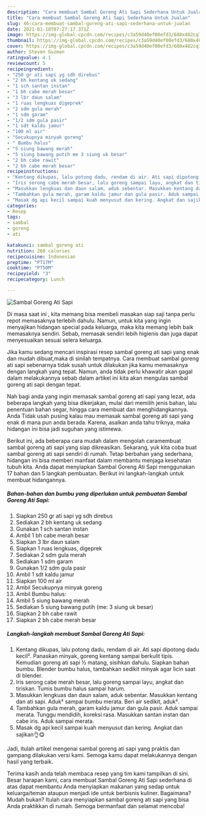 ```yaml
---
description: "Cara membuat Sambal Goreng Ati Sapi Sederhana Untuk Jualan"
title: "Cara membuat Sambal Goreng Ati Sapi Sederhana Untuk Jualan"
slug: 46-cara-membuat-sambal-goreng-ati-sapi-sederhana-untuk-jualan
date: 2021-01-18T07:27:17.371Z
image: https://img-global.cpcdn.com/recipes/c3a59d40ef00efd3/680x482cq70/sambal-goreng-ati-sapi-foto-resep-utama.jpg
thumbnail: https://img-global.cpcdn.com/recipes/c3a59d40ef00efd3/680x482cq70/sambal-goreng-ati-sapi-foto-resep-utama.jpg
cover: https://img-global.cpcdn.com/recipes/c3a59d40ef00efd3/680x482cq70/sambal-goreng-ati-sapi-foto-resep-utama.jpg
author: Steven Guzman
ratingvalue: 4.1
reviewcount: 5
recipeingredient:
- "250 gr ati sapi yg sdh direbus"
- "2 bh kentang uk sedang"
- "1 sch santan instan"
- "1 bh cabe merah besar"
- "3 lbr daun salam"
- "1 ruas lengkuas digeprek"
- "2 sdm gula merah"
- "1 sdm garam"
- "1/2 sdm gula pasir"
- "1 sdt kaldu jamur"
- "100 ml air"
- "Secukupnya minyak goreng"
- " Bumbu halus"
- "5 siung bawang merah"
- "5 siung bawang putih me 3 siung uk besar"
- "2 bh cabe rawit"
- "2 bh cabe merah besar"
recipeinstructions:
- "Kentang dikupas, lalu potong dadu, rendam di air. Ati sapi dipotong dadu kecil². Panaskan minyak, goreng kentang sampai berkulit tipis. Kemudian goreng ati sapi ½ matang, sisihkan dahulu. Siapkan bahan bumbu. Blender bumbu halus, tambahkan sedikit minyak agar licin saat di blender."
- "Iris serong cabe merah besar, lalu goreng sampai layu, angkat dan tiriskan. Tumis bumbu halus sampai harum."
- "Masukkan lengkuas dan daun salam, aduk sebentar. Masukkan kentang dan ati sapi. Aduk² sampai bumbu merata. Beri air sedikit, aduk²."
- "Tambahkan gula merah, garam kaldu jamur dan gula pasir. Aduk sampai merata. Tunggu mendidih, koreksi rasa. Masukkan santan instan dan cabe iris. Aduk sampai merata."
- "Masak dg api kecil sampai kuah menyusut dan kering. Angkat dan sajikan👌😋"
categories:
- Resep
tags:
- sambal
- goreng
- ati

katakunci: sambal goreng ati 
nutrition: 260 calories
recipecuisine: Indonesian
preptime: "PT17M"
cooktime: "PT50M"
recipeyield: "3"
recipecategory: Lunch

---
```



![Sambal Goreng Ati Sapi](https://img-global.cpcdn.com/recipes/c3a59d40ef00efd3/680x482cq70/sambal-goreng-ati-sapi-foto-resep-utama.jpg)

Di masa  saat ini , kita memang bisa membeli masakan siap saji tanpa perlu repot memasaknya terlebih dahulu. Namun, untuk kita yang ingin menyajikan hidangan special pada keluarga, maka kita memang lebih baik memasaknya sendiri. Sebab, memasak sendiri lebih higienis dan juga dapat menyesuaikan sesuai selera keluarga.

Jika kamu sedang mencari inspirasi resep sambal goreng ati sapi yang enak dan mudah dibuat,maka di sinilah tempatnya. Cara membuat sambal goreng ati sapi  sebenarnya tidak susah untuk dilakukan jika kamu memasaknya dengan langkah yang tepat. Namun, anda tidak perlu khawatir akan gagal dalam melakukannya 
sebab dalam artikel ini kita akan mengulas sambal goreng ati sapi dengan tepat.  



Nah bagi anda yang ingin memasak sambal goreng ati sapi yang lezat, ada beberapa langkah yang bisa dikerjakan, mulai dari memilih jenis bahan, lalu penentuan bahan segar, hingga cara membuat dan menghidangkannya. Anda Tidak usah pusing kalau mau memasak sambal goreng ati sapi yang enak di mana pun anda berada. Karena, asalkan anda  tahu triknya, maka hidangan ini bisa jadi suguhan yang istimewa.

Berikut ini, ada beberapa cara mudah dalam mengolah caramembuat sambal goreng ati sapi yang siap dikreasikan. Sekarang, yuk kita coba buat sambal goreng ati sapi sendiri di rumah. Tetap berbahan yang sederhana, hidangan ini bisa memberi manfaat dalam membantu menjaga kesehatan tubuh kita. Anda dapat menyiapkan Sambal Goreng Ati Sapi menggunakan 17 bahan dan 5 langkah pembuatan. Berikut ini langkah-langkah untuk membuat hidangannya.

<!--inarticleads1-->

##### Bahan-bahan dan bumbu yang diperlukan untuk pembuatan Sambal Goreng Ati Sapi:

1. Siapkan 250 gr ati sapi yg sdh direbus
1. Sediakan 2 bh kentang uk sedang
1. Gunakan 1 sch santan instan
1. Ambil 1 bh cabe merah besar
1. Siapkan 3 lbr daun salam
1. Siapkan 1 ruas lengkuas, digeprek
1. Sediakan 2 sdm gula merah
1. Sediakan 1 sdm garam
1. Gunakan 1/2 sdm gula pasir
1. Ambil 1 sdt kaldu jamur
1. Siapkan 100 ml air
1. Ambil Secukupnya minyak goreng
1. Ambil  Bumbu halus:
1. Ambil 5 siung bawang merah
1. Sediakan 5 siung bawang putih (me: 3 siung uk besar)
1. Siapkan 2 bh cabe rawit
1. Siapkan 2 bh cabe merah besar




<!--inarticleads2-->

##### Langkah-langkah membuat Sambal Goreng Ati Sapi:

1. Kentang dikupas, lalu potong dadu, rendam di air. Ati sapi dipotong dadu kecil². Panaskan minyak, goreng kentang sampai berkulit tipis. Kemudian goreng ati sapi ½ matang, sisihkan dahulu. Siapkan bahan bumbu. Blender bumbu halus, tambahkan sedikit minyak agar licin saat di blender.
1. Iris serong cabe merah besar, lalu goreng sampai layu, angkat dan tiriskan. Tumis bumbu halus sampai harum.
1. Masukkan lengkuas dan daun salam, aduk sebentar. Masukkan kentang dan ati sapi. Aduk² sampai bumbu merata. Beri air sedikit, aduk².
1. Tambahkan gula merah, garam kaldu jamur dan gula pasir. Aduk sampai merata. Tunggu mendidih, koreksi rasa. Masukkan santan instan dan cabe iris. Aduk sampai merata.
1. Masak dg api kecil sampai kuah menyusut dan kering. Angkat dan sajikan👌😋




Jadi, itulah artikel mengenai  sambal goreng ati sapi  yang praktis dan gampang dilakukan versi kami. Semoga kamu dapat melakukannya dengan hasil yang terbaik. 

Terima kasih anda telah membaca resep yang tim kami tampilkan di sini. Besar harapan kami, cara membuat  Sambal Goreng Ati Sapi sederhana di atas dapat membantu Anda menyiapkan makanan yang sedap untuk keluarga/teman ataupun menjadi ide untuk berbisnis kuliner. Bagaimana? Mudah bukan? Itulah cara menyiapkan sambal goreng ati sapi yang bisa Anda praktikkan di rumah. Semoga bermanfaat dan selamat mencoba!


